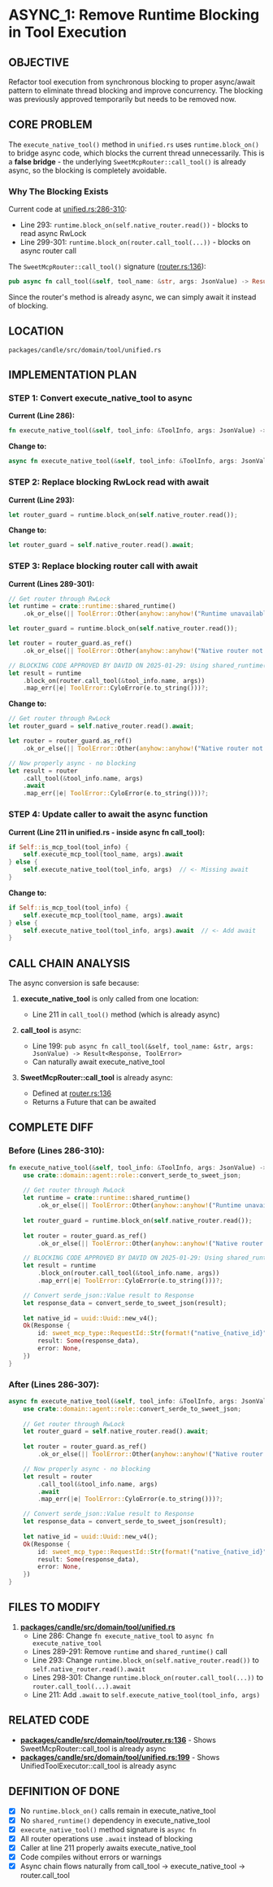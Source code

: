 # ASYNC_1: Remove Runtime Blocking in Tool Execution

## OBJECTIVE
Refactor tool execution from synchronous blocking to proper async/await pattern to eliminate thread blocking and improve concurrency. The blocking was previously approved temporarily but needs to be removed now.

## CORE PROBLEM

The `execute_native_tool()` method in `unified.rs` uses `runtime.block_on()` to bridge async code, which blocks the current thread unnecessarily. This is a **false bridge** - the underlying `SweetMcpRouter::call_tool()` is already async, so the blocking is completely avoidable.

### Why The Blocking Exists

Current code at [unified.rs:286-310](../packages/candle/src/domain/tool/unified.rs):
- Line 293: `runtime.block_on(self.native_router.read())` - blocks to read async RwLock
- Line 299-301: `runtime.block_on(router.call_tool(...))` - blocks on async router call

The `SweetMcpRouter::call_tool()` signature ([router.rs:136](../packages/candle/src/domain/tool/router.rs)):
```rust
pub async fn call_tool(&self, tool_name: &str, args: JsonValue) -> Result<Value, RouterError>
```

Since the router's method is already async, we can simply await it instead of blocking.

## LOCATION
`packages/candle/src/domain/tool/unified.rs`

## IMPLEMENTATION PLAN

### STEP 1: Convert execute_native_tool to async

**Current (Line 286):**
```rust
fn execute_native_tool(&self, tool_info: &ToolInfo, args: JsonValue) -> Result<Response, ToolError> {
```

**Change to:**
```rust
async fn execute_native_tool(&self, tool_info: &ToolInfo, args: JsonValue) -> Result<Response, ToolError> {
```

### STEP 2: Replace blocking RwLock read with await

**Current (Line 293):**
```rust
let router_guard = runtime.block_on(self.native_router.read());
```

**Change to:**
```rust
let router_guard = self.native_router.read().await;
```

### STEP 3: Replace blocking router call with await

**Current (Lines 289-301):**
```rust
// Get router through RwLock
let runtime = crate::runtime::shared_runtime()
    .ok_or_else(|| ToolError::Other(anyhow::anyhow!("Runtime unavailable")))?;

let router_guard = runtime.block_on(self.native_router.read());

let router = router_guard.as_ref()
    .ok_or_else(|| ToolError::Other(anyhow::anyhow!("Native router not initialized")))?;

// BLOCKING CODE APPROVED BY DAVID ON 2025-01-29: Using shared_runtime().block_on() for router call
let result = runtime
    .block_on(router.call_tool(&tool_info.name, args))
    .map_err(|e| ToolError::CyloError(e.to_string()))?;
```

**Change to:**
```rust
// Get router through RwLock
let router_guard = self.native_router.read().await;

let router = router_guard.as_ref()
    .ok_or_else(|| ToolError::Other(anyhow::anyhow!("Native router not initialized")))?;

// Now properly async - no blocking
let result = router
    .call_tool(&tool_info.name, args)
    .await
    .map_err(|e| ToolError::CyloError(e.to_string()))?;
```

### STEP 4: Update caller to await the async function

**Current (Line 211 in unified.rs - inside async fn call_tool):**
```rust
if Self::is_mcp_tool(tool_info) {
    self.execute_mcp_tool(tool_name, args).await
} else {
    self.execute_native_tool(tool_info, args)  // <- Missing await
}
```

**Change to:**
```rust
if Self::is_mcp_tool(tool_info) {
    self.execute_mcp_tool(tool_name, args).await
} else {
    self.execute_native_tool(tool_info, args).await  // <- Add await
}
```

## CALL CHAIN ANALYSIS

The async conversion is safe because:

1. **execute_native_tool** is only called from one location:
   - Line 211 in `call_tool()` method (which is already async)

2. **call_tool** is async:
   - Line 199: `pub async fn call_tool(&self, tool_name: &str, args: JsonValue) -> Result<Response, ToolError>`
   - Can naturally await execute_native_tool

3. **SweetMcpRouter::call_tool** is already async:
   - Defined at [router.rs:136](../packages/candle/src/domain/tool/router.rs)
   - Returns a Future that can be awaited

## COMPLETE DIFF

### Before (Lines 286-310):
```rust
fn execute_native_tool(&self, tool_info: &ToolInfo, args: JsonValue) -> Result<Response, ToolError> {
    use crate::domain::agent::role::convert_serde_to_sweet_json;
    
    // Get router through RwLock
    let runtime = crate::runtime::shared_runtime()
        .ok_or_else(|| ToolError::Other(anyhow::anyhow!("Runtime unavailable")))?;
    
    let router_guard = runtime.block_on(self.native_router.read());
    
    let router = router_guard.as_ref()
        .ok_or_else(|| ToolError::Other(anyhow::anyhow!("Native router not initialized")))?;

    // BLOCKING CODE APPROVED BY DAVID ON 2025-01-29: Using shared_runtime().block_on() for router call
    let result = runtime
        .block_on(router.call_tool(&tool_info.name, args))
        .map_err(|e| ToolError::CyloError(e.to_string()))?;

    // Convert serde_json::Value result to Response
    let response_data = convert_serde_to_sweet_json(result);
    
    let native_id = uuid::Uuid::new_v4();
    Ok(Response {
        id: sweet_mcp_type::RequestId::Str(format!("native_{native_id}")),
        result: Some(response_data),
        error: None,
    })
}
```

### After (Lines 286-307):
```rust
async fn execute_native_tool(&self, tool_info: &ToolInfo, args: JsonValue) -> Result<Response, ToolError> {
    use crate::domain::agent::role::convert_serde_to_sweet_json;
    
    // Get router through RwLock
    let router_guard = self.native_router.read().await;
    
    let router = router_guard.as_ref()
        .ok_or_else(|| ToolError::Other(anyhow::anyhow!("Native router not initialized")))?;

    // Now properly async - no blocking
    let result = router
        .call_tool(&tool_info.name, args)
        .await
        .map_err(|e| ToolError::CyloError(e.to_string()))?;

    // Convert serde_json::Value result to Response
    let response_data = convert_serde_to_sweet_json(result);
    
    let native_id = uuid::Uuid::new_v4();
    Ok(Response {
        id: sweet_mcp_type::RequestId::Str(format!("native_{native_id}")),
        result: Some(response_data),
        error: None,
    })
}
```

## FILES TO MODIFY

1. **[packages/candle/src/domain/tool/unified.rs](../packages/candle/src/domain/tool/unified.rs)**
   - Line 286: Change `fn execute_native_tool` to `async fn execute_native_tool`
   - Lines 289-291: Remove `runtime` and `shared_runtime()` call
   - Line 293: Change `runtime.block_on(self.native_router.read())` to `self.native_router.read().await`
   - Lines 298-301: Change `runtime.block_on(router.call_tool(...))` to `router.call_tool(...).await`
   - Line 211: Add `.await` to `self.execute_native_tool(tool_info, args)`

## RELATED CODE

- **[packages/candle/src/domain/tool/router.rs:136](../packages/candle/src/domain/tool/router.rs)** - Shows SweetMcpRouter::call_tool is already async
- **[packages/candle/src/domain/tool/unified.rs:199](../packages/candle/src/domain/tool/unified.rs)** - Shows UnifiedToolExecutor::call_tool is already async

## DEFINITION OF DONE

- [x] No `runtime.block_on()` calls remain in execute_native_tool
- [x] No `shared_runtime()` dependency in execute_native_tool  
- [x] `execute_native_tool()` method signature is `async fn`
- [x] All router operations use `.await` instead of blocking
- [x] Caller at line 211 properly awaits execute_native_tool
- [x] Code compiles without errors or warnings
- [x] Async chain flows naturally from call_tool → execute_native_tool → router.call_tool
